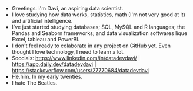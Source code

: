 - Greetings. I'm Davi, an aspiring data scientist.
- I love studying how data works, statistics, math (I'm not very good at it) and artificial intelligence.
- I've just started studying databases; SQL, MySQL and R languages; the Pandas and Seaborn frameworks; and data visualization softwares lique Excel, tableau and PowerBI.
- I don't feel ready to colaborate in any project on GitHub yet. Even thought I love technology, I need to learn a lot.
- Soocials: https://www.linkedin.com/in/datadevdavi/ | https://app.daily.dev/datadevdavi | https://stackoverflow.com/users/27770684/datadevdavi
- He.him. In my early twenties.
- I hate The Beatles.
